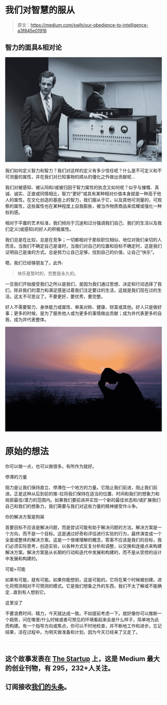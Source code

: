 # 我们对智慧的服从

> 原文：<https://medium.com/swlh/our-obedience-to-intelligence-a3f845e01918>

## 智力的面具&相对论

![](img/79e1a3409d6bc2f1a1c6840bfc2beb54.png)

我们如何定义智力和智力？我们对这样的定义有多少信任呢？什么是不可定义和不可测量的属性，并在我们对已知事物的顺从的僵化之外做出贡献呢…

我们对被感知、被认同和/或被归因于智力属性的执念又如何呢？似乎与慷慨、真诚、诚实、正直或同情相比，智力“更好”或具有某种相对价值本身就是一种高于他人的属性。在文化创造的基座上的智力，我们服从于它，以及其他可测量的，可观察的属性，这些属性也在某种程度上自我膨胀，被当作物质商品来炫耀或强化一种权利感。

相对于平庸的艺术标准，我们倾向于沉迷和过分强调我们自己、我们的生活以及我们定义(或感知)的好人的积极属性。

我们总是在比较，总是在竞争；一切都相对于那些职位相似、地位对我们亲切的人而言。当我们不确定自己是谁时，当我们对自己的位置和目标不确定时，这是我们证明自己是谁的方式。总是努力让自己足够，找到自己的价值，让自己“快乐”。

嗯，我们已经够朋友了。此外:

> 快乐是暂时的，完整是永久的。

一旦我们开始接受我们之所以是我们，是因为我们通过思想、决定和行动选择了我们，除非我们的潜力和满足感是过着我们注定要过的生活，这就是我们现在过的生活。这太不可思议了。不要更好，要优秀，要完整。

好人不需要智力、身体能力或属性、审美对称、健康、财富或其他。好人只是做好事；更多的时候，是为了服务他人或为更多的事情做出贡献；成为并代表更多的自我，成为并代表整体。

![](img/37179c22c36fd34b059abdf4c2e21767.png)

# 原始的想法

你可以做一点，也可以做很多。有所作为就好。

停滞的力量

阻力是让我们保持直立、停滞在一个地方的力量。它阻止我们前进，阻止我们前进。正是这种从后到前的推-拉将我们保持在适当的位置、时间和我们的想象力和局部最佳/潜力的范围内。如果我们要前进并实现一个新的最佳状态和/或扩展我们自己和我们的想象力，我们需要与我们对这些力量的精神接受作斗争。

你的解决方案是狗屎

首要目标不应该是解决问题，而是尝试可能有助于解决问题的方法。解决方案是一个方向，而不是一个目标。这是通过好奇和评估进行实验的行为，最终演变成一个全面或整体的解决方案。这是一个很难理解的概念，答案不应该是我们的目标，我们必须实际思考，创造实验，以各种方式反复分析和调整，以交换和连接点来构建解决方案。解决方案是从长期的行动和迭代中发展和构建的，而不是从受控的设计中发展和构建的。

可能=可能

如果有可能，就有可能。如果你能想到，这是可能的。它将在某个时候被创建。进化将预测相对不可预测的模式。它是我们想象之外的东西，我们不太了解或不能确定…直到有人想到它。

这里没了

不要浪费时间、精力，今天就达成一致。不如提前考虑一下。就好像你可以推断一个趋势，问在哪里/什么时候或者可预见的环境看起来会是什么样子，简单地为此而构建。有一个指导方向或焦点，你可以不时地检查，并不断地工作和进步。忘记结果，活在过程中。为明天做准备和计划，因为今天已经来了又走了。

![](img/731acf26f5d44fdc58d99a6388fe935d.png)

## 这个故事发表在 [The Startup](https://medium.com/swlh) 上，这是 Medium 最大的创业刊物，有 295，232+人关注。

## 订阅接收[我们的头条](http://growthsupply.com/the-startup-newsletter/)。

![](img/731acf26f5d44fdc58d99a6388fe935d.png)